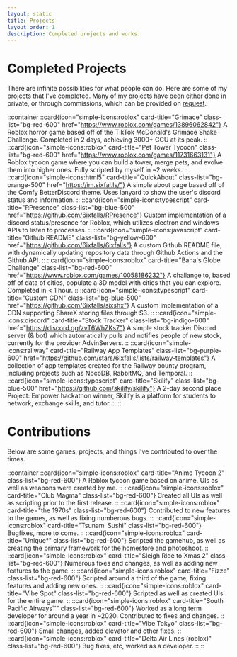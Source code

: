 ```yaml
---
layout: static
title: Projects
layout_order: 1
description: Completed projects and works.
---
```

# **Completed Projects**

There are infinite possibilities for what people can do. Here are some of my projects that I've completed. Many of my projects have been either done in private, or through commissions, which can be provided on [request](/ "Home").

::container
    ::card{icon="simple-icons:roblox" card-title="Grimace" class-list="bg-red-600" href="https://www.roblox.com/games/13896062842"}
    A Roblox horror game based off of the TikTok McDonald's Grimace Shake Challenge. Completed in 2 days, achieving 3000+ CCU at its peak.
    ::
    ::card{icon="simple-icons:roblox" card-title="Pet Tower Tycoon" class-list="bg-red-600" href="https://www.roblox.com/games/11731663131"}
    A Roblox tycoon game where you can build a tower, merge pets, and evolve them into higher ones. Fully scripted by myself in ~2 weeks.
    ::
    ::card{icon="simple-icons:html5" card-title="QuickAbout" class-list="bg-orange-500" href="https://im.sixfal.ls/"}
    A simple about page based off of the Comfy BetterDiscord theme. Uses lanyard to show the user's discord status and information.
    ::
    ::card{icon="simple-icons:typescript" card-title="RPresence" class-list="bg-blue-500" href="https://github.com/6ixfalls/RPresence"}
    Custom implementation of a discord status/presence for Roblox, which utilizes electron and windows APIs to listen to processes.
    ::
    ::card{icon="simple-icons:javascript" card-title="Github README" class-list="bg-yellow-600" href="https://github.com/6ixfalls/6ixfalls"}
    A custom Github README file, with dynamically updating repository data through Github Actions and the Github API.
    ::
    ::card{icon="simple-icons:roblox" card-title="Baha&apos;s Globe Challenge" class-list="bg-red-600" href="https://www.roblox.com/games/10058186232"}
    A challange to, based off of data of cities, populate a 3D model with cities that you can explore. Completed in < 1 hour.
    ::
    ::card{icon="simple-icons:typescript" card-title="Custom CDN" class-list="bg-blue-500" href="https://github.com/6ixfalls/sixshx"}
    A custom implementation of a CDN supporting ShareX storing files through S3.
    ::
    ::card{icon="simple-icons:discord" card-title="Stock Tracker" class-list="bg-indigo-600" href="https://discord.gg/zvT6WhZKs7"}
    A simple stock tracker Discord server (& bot) which automatically pulls and notifies people of new stock, currently for the provider AdvinServers.
    ::
    ::card{icon="simple-icons:railway" card-title="Railway App Templates" class-list="bg-purple-600" href="https://github.com/stars/6ixfalls/lists/railway-templates"}
    A collection of app templates created for the Railway bounty program, including projects such as NocoDB, RabbitMQ, and Temporal.
    ::
    ::card{icon="simple-icons:typescript" card-title="Skilify" class-list="bg-blue-500" href="https://github.com/skilify/skilify"}
    A 2-day second place Project: Empower hackathon winner, Skilify is a platform for students to network, exchange skills, and tutor.
    ::
::

# **Contributions**

Below are some games, projects, and things I've contributed to over the times.

::container
    ::card{icon="simple-icons:roblox" card-title="Anime Tycoon 2" class-list="bg-red-600"}
    A Roblox tycoon game based on anime. UIs as well as weapons were created by me.
    ::
    ::card{icon="simple-icons:roblox" card-title="Club Magma" class-list="bg-red-600"}
    Created all UIs as well as scripting prior to the first release.
    ::
    ::card{icon="simple-icons:roblox" card-title="the 1970s" class-list="bg-red-600"}
    Contributed to new features to the games, as well as fixing numberous bugs.
    ::
    ::card{icon="simple-icons:roblox" card-title="Tsunami Sushi" class-list="bg-red-600"}
    Bugfixes, more to come.
    ::
    ::card{icon="simple-icons:roblox" card-title="Unique°" class-list="bg-red-600"}
    Scripted the gamehub, as well as creating the primary framework for the homestore and photoshoot.
    ::
    ::card{icon="simple-icons:roblox" card-title="Sleigh Ride to Xmas 2" class-list="bg-red-600"}
    Numerous fixes and changes, as well as adding new features to the game.
    ::
    ::card{icon="simple-icons:roblox" card-title="Fizze" class-list="bg-red-600"}
    Scripted around a third of the game, fixing features and adding new ones.
    ::
    ::card{icon="simple-icons:roblox" card-title="Vibe Spot" class-list="bg-red-600"}
    Scripted as well as created UIs for the entire game.
    ::
    ::card{icon="simple-icons:roblox" card-title="South Pacific Airways™" class-list="bg-red-600"}
    Worked as a long term developer for around a year in ~2020. Contributed to fixes and changes.
    ::
    ::card{icon="simple-icons:roblox" card-title="Vibe Tokyo" class-list="bg-red-600"}
    Small changes, added elevator and other fixes.
    ::
    ::card{icon="simple-icons:roblox" card-title="Delta Air Lines (roblox)" class-list="bg-red-600"}
    Bug fixes, etc, worked as a developer.
    ::
::